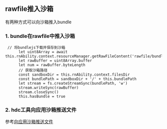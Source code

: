 ## rawfile推入沙箱
有两种方式可以向沙箱推入bundle
### 1. bundle在rawfile中推入沙箱


```
 // 将bundlejs下载并保存到沙箱
      let uint8Array = await this.rnAbility.context.resourceManager.getRawFileContent('rawfile/bundle/bp/sandbox.harmony.bundle')
      let rawBuffer = uint8Array.buffer
      let num = rawBuffer.byteLength
      // 获取沙箱路径
      const sandboxDir = this.rnAbility.context.filesDir
      const bundlePath = sandboxDir + '/' + this.bundlePath
      let stream = fs.createStreamSync(bundlePath, 'w')
      stream.writeSync(rawBuffer)
      stream.closeSync()
      this.hasBundle = true
```

### 2. hdc工具向应用沙箱推送文件
参考[向应用沙箱推送文件](https://developer.huawei.com/consumer/cn/doc/harmonyos-guides-V1/send-file-to-app-sandbox-0000001630305921-V1)